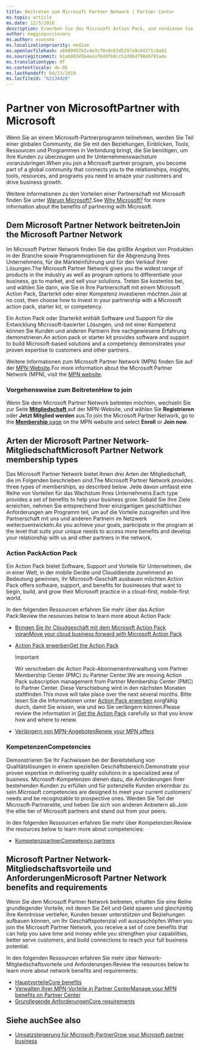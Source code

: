 ```yaml
---
title: Beitreten zum Microsoft Partner Network | Partner Center
ms.topic: article
ms.date: 12/5/2018
description: Erwerben Sie das Microsoft Action Pack, und verdienen Sie Kompetenzen in Partner Center.
author: maggiepuccievans
ms.author: evansma
ms.localizationpriority: medium
ms.openlocfilehash: a6989957b3c4e3cf0c0c63d5297a9c04371c0a81
ms.sourcegitcommit: b1ab80345b4e4af649fb8cc51d96d798e0791ade
ms.translationtype: HT
ms.contentlocale: de-DE
ms.lasthandoff: 04/23/2019
ms.locfileid: "62134420"
---
```

<!-- Note from Maggie on Dec 5, 2018: I can no longer tell what purpose this article serves. I'm going to redirect it to the mpn-overview.md topic and move the relevant information there. In the interim, I've copied and pasted the content from the MPN overview topic into this one in case anyone out there has it bookmarked.
-->

# <a name="partner-with-microsoft"></a><span data-ttu-id="74c4a-103">Partner von Microsoft</span><span class="sxs-lookup"><span data-stu-id="74c4a-103">Partner with Microsoft</span></span>

<span data-ttu-id="74c4a-104">Wenn Sie an einem Microsoft-Partnerprogramm teilnehmen, werden Sie Teil einer globalen Community, die Sie mit den Beziehungen, Einblicken, Tools, Ressourcen und Programmen in Verbindung bringt, die Sie benötigen, um Ihre Kunden zu überzeugen und Ihr Unternehmenswachstum voranzubringen.</span><span class="sxs-lookup"><span data-stu-id="74c4a-104">When you join a Microsoft partner program, you become part of a global community that connects you to the relationships, insights, tools, resources, and programs you need to amaze your customers and drive business growth.</span></span>

<span data-ttu-id="74c4a-105">Weitere Informationen zu den Vorteilen einer Partnerschaft mit Microsoft finden Sie unter [Warum Microsoft?](https://partner.microsoft.com/business-opportunities/why-microsoft).</span><span class="sxs-lookup"><span data-stu-id="74c4a-105">See [Why Microsoft?](https://partner.microsoft.com/business-opportunities/why-microsoft) for more information about the benefits of partnering with Microsoft.</span></span> 

## <a name="join-the-microsoft-partner-network"></a><span data-ttu-id="74c4a-106">Dem Microsoft Partner Network beitreten</span><span class="sxs-lookup"><span data-stu-id="74c4a-106">Join the Microsoft Partner Network</span></span>

<!-- 12/5/18 The content below was copied and pasted directly from the Membership page of the MPN site (https://partner.microsoft.com/en-us/membership)-->

<span data-ttu-id="74c4a-107">Im Microsoft Partner Network finden Sie das größte Angebot von Produkten in der Branche sowie Programmoptionen für die Abgrenzung Ihres Unternehmens, für die Markteinführung und für den Verkauf Ihrer Lösungen.</span><span class="sxs-lookup"><span data-stu-id="74c4a-107">The Microsoft Partner Network gives you the widest range of products in the industry as well as program options to differentiate your business, go to market, and sell your solutions.</span></span> <span data-ttu-id="74c4a-108">Treten Sie kostenlos bei, und wählen Sie dann, wie Sie in Ihre Partnerschaft mit einem Microsoft Action Pack, Starterkit oder einer Kompetenz investieren möchten.</span><span class="sxs-lookup"><span data-stu-id="74c4a-108">Join at no cost, then choose how to invest in your partnership with a Microsoft action pack, starter kit, or competency.</span></span>

<span data-ttu-id="74c4a-109">Ein Action Pack oder Starterkit enthält Software und Support für die Entwicklung Microsoft-basierter Lösungen, und mit einer Kompetenz können Sie Kunden und anderen Partnern Ihre nachgewiesene Erfahrung demonstrieren.</span><span class="sxs-lookup"><span data-stu-id="74c4a-109">An action pack or starter kit provides software and support to build Microsoft-based solutions and a competency demonstrates your proven expertise to customers and other partners.</span></span>

<span data-ttu-id="74c4a-110">Weitere Informationen zum Microsoft Partner Network (MPN) finden Sie auf der [MPN-Website](https://partner.microsoft.com/commercial).</span><span class="sxs-lookup"><span data-stu-id="74c4a-110">For more information about the Microsoft Partner Network (MPN), visit the [MPN website](https://partner.microsoft.com/commercial).</span></span>

### <a name="how-to-join"></a><span data-ttu-id="74c4a-111">Vorgehensweise zum Beitreten</span><span class="sxs-lookup"><span data-stu-id="74c4a-111">How to join</span></span>

<span data-ttu-id="74c4a-112">Wenn Sie dem Microsoft Partner Network beitreten möchten, wechseln Sie zur Seite [ **Mitgliedschaft** ](https://partner.microsoft.com/membership) auf der MPN-Website, und wählen Sie **Registrieren** oder **Jetzt Mitglied werden** aus.</span><span class="sxs-lookup"><span data-stu-id="74c4a-112">To join the Microsoft Partner Network, go to the [**Membership** page](https://partner.microsoft.com/membership) on the MPN website and select **Enroll** or **Join now**.</span></span>

## <a name="microsoft-partner-network-membership-types"></a><span data-ttu-id="74c4a-113">Arten der Microsoft Partner Network-Mitgliedschaft</span><span class="sxs-lookup"><span data-stu-id="74c4a-113">Microsoft Partner Network membership types</span></span>

<!-- 12/5/18 The content below was copied and pasted directly from the Membership pages of the MPN site (https://partner.microsoft.com/en-us/membership)-->

<span data-ttu-id="74c4a-114">Das Microsoft Partner Network bietet Ihnen drei Arten der Mitgliedschaft, die im Folgenden beschrieben sind.</span><span class="sxs-lookup"><span data-stu-id="74c4a-114">The Microsoft Partner Network provides three types of memberships, as described below.</span></span> <span data-ttu-id="74c4a-115">Jede davon umfasst eine Reihe von Vorteilen für das Wachstum Ihres Unternehmens.</span><span class="sxs-lookup"><span data-stu-id="74c4a-115">Each type provides a set of benefits to help your business grow.</span></span> <span data-ttu-id="74c4a-116">Sobald Sie Ihre Ziele erreichen, nehmen Sie entsprechend Ihrer einzigartigen geschäftlichen Anforderungen am Programm teil, um auf die Vorteile zuzugreifen und Ihre Partnerschaft mit uns und anderen Partnern im Netzwerk weiterzuentwickeln.</span><span class="sxs-lookup"><span data-stu-id="74c4a-116">As you achieve your goals, participate in the program at the level that suits your unique needs to access more benefits and develop your relationship with us and other partners in the network.</span></span>

### <a name="action-pack"></a><span data-ttu-id="74c4a-117">Action Pack</span><span class="sxs-lookup"><span data-stu-id="74c4a-117">Action Pack</span></span>

<span data-ttu-id="74c4a-118">Ein Action Pack bietet Software, Support und Vorteile für Unternehmen, die in einer Welt, in der mobile Geräte und Clouddienste zunehmend an Bedeutung gewinnen, ihr Microsoft-Geschäft ausbauen möchten.</span><span class="sxs-lookup"><span data-stu-id="74c4a-118">Action Pack offers software, support, and benefits for businesses that want to begin, build, and grow their Microsoft practice in a cloud-first, mobile-first world.</span></span> 

<span data-ttu-id="74c4a-119">In den folgenden Ressourcen erfahren Sie mehr über das Action Pack:</span><span class="sxs-lookup"><span data-stu-id="74c4a-119">Review the resources below to learn more about Action Pack:</span></span>

- [<span data-ttu-id="74c4a-120">Bringen Sie Ihr Cloudgeschäft mit dem Microsoft Action Pack voran</span><span class="sxs-lookup"><span data-stu-id="74c4a-120">Move your cloud business forward with Microsoft Action Pack</span></span>](https://partner.microsoft.com/membership/action-pack)
- [<span data-ttu-id="74c4a-121">Action Pack erwerben</span><span class="sxs-lookup"><span data-stu-id="74c4a-121">Get the Action Pack</span></span>](mpn-get-action-pack.md)
  
    >[!IMPORTANT]
    ><span data-ttu-id="74c4a-122">Wir verschieben die Action Pack-Abonnementverwaltung vom Partner Membership Center (PMC) zu Partner Center.</span><span class="sxs-lookup"><span data-stu-id="74c4a-122">We are moving Action Pack subscription management from Partner Membership Center (PMC) to Partner Center.</span></span> <span data-ttu-id="74c4a-123">Diese Verschiebung wird in den nächsten Monaten stattfinden.</span><span class="sxs-lookup"><span data-stu-id="74c4a-123">This move will take place over the next several months.</span></span> <span data-ttu-id="74c4a-124">Bitte lesen Sie die Informationen unter [Action Pack erwerben](mpn-get-action-pack.md) sorgfältig durch, damit Sie wissen, wie und wo Sie verlängern können.</span><span class="sxs-lookup"><span data-stu-id="74c4a-124">Please review the information in [Get the Action Pack](mpn-get-action-pack.md) carefully so that you know how and where to renew.</span></span>  

- [<span data-ttu-id="74c4a-125">Verlängern von MPN-Angeboten</span><span class="sxs-lookup"><span data-stu-id="74c4a-125">Renew your MPN offers</span></span>](renew-mpn-offers.md)

### <a name="competencies"></a><span data-ttu-id="74c4a-126">Kompetenzen</span><span class="sxs-lookup"><span data-stu-id="74c4a-126">Competencies</span></span>

<span data-ttu-id="74c4a-127">Demonstrieren Sie Ihr Fachwissen bei der Bereitstellung von Qualitätslösungen in einem speziellen Geschäftsbereich.</span><span class="sxs-lookup"><span data-stu-id="74c4a-127">Demonstrate your proven expertise in delivering quality solutions in a specialized area of business.</span></span> <span data-ttu-id="74c4a-128">Microsoft-Kompetenzen dienen dazu, die Anforderungen Ihrer bestehenden Kunden zu erfüllen und für potenzielle Kunden erkennbar zu sein.</span><span class="sxs-lookup"><span data-stu-id="74c4a-128">Microsoft competencies are designed to meet your current customers’ needs and be recognizable to prospective ones.</span></span> <span data-ttu-id="74c4a-129">Werden Sie Teil der Microsoft-Partnerelite, und heben Sie sich von anderen Anbietern ab.</span><span class="sxs-lookup"><span data-stu-id="74c4a-129">Join the elite tier of Microsoft partners and stand out from your peers.</span></span>

<span data-ttu-id="74c4a-130">In den folgenden Ressourcen erfahren Sie mehr über Kompetenzen:</span><span class="sxs-lookup"><span data-stu-id="74c4a-130">Review the resources below to learn more about competencies:</span></span>

- [<span data-ttu-id="74c4a-131">Kompetenzpartner</span><span class="sxs-lookup"><span data-stu-id="74c4a-131">Competency partners</span></span>](https://partner.microsoft.com/membership/competencies)

## <a name="microsoft-partner-network-benefits-and-requirements"></a><span data-ttu-id="74c4a-132">Microsoft Partner Network-Mitgliedschaftsvorteile und Anforderungen</span><span class="sxs-lookup"><span data-stu-id="74c4a-132">Microsoft Partner Network benefits and requirements</span></span>

<span data-ttu-id="74c4a-133">Wenn Sie dem Microsoft Partner Network beitreten, erhalten Sie eine Reihe grundlegender Vorteile, mit denen Sie Zeit und Geld sparen und gleichzeitig Ihre Kenntnisse vertiefen, Kunden besser unterstützen und Beziehungen aufbauen können, um Ihr Geschäftspotenzial voll auszuschöpfen.</span><span class="sxs-lookup"><span data-stu-id="74c4a-133">When you join the Microsoft Partner Network, you receive a set of core benefits that can help you save time and money while you strengthen your capabilities, better serve customers, and build connections to reach your full business potential.</span></span>

<span data-ttu-id="74c4a-134">In den folgenden Ressourcen erfahren Sie mehr über Network-Mitgliedschaftsvorteile und Anforderungen:</span><span class="sxs-lookup"><span data-stu-id="74c4a-134">Review the resources below to learn more about network benefits and requirements:</span></span>

- [<span data-ttu-id="74c4a-135">Hauptvorteile</span><span class="sxs-lookup"><span data-stu-id="74c4a-135">Core benefits</span></span>](https://partner.microsoft.com/en-us/membership/core-benefits#simple-tab-content-1)
- [<span data-ttu-id="74c4a-136">Verwalten Ihrer MPN-Vorteile in Partner Center</span><span class="sxs-lookup"><span data-stu-id="74c4a-136">Manage your MPN benefits on Partner Center</span></span>](manage-your-partner-network-benefits.md)
- [<span data-ttu-id="74c4a-137">Grundlegende Anforderungen</span><span class="sxs-lookup"><span data-stu-id="74c4a-137">Core requirements</span></span>](https://partner.microsoft.com/en-us/membership/core-benefits#simple-tab-content-2)

## <a name="see-also"></a><span data-ttu-id="74c4a-138">Siehe auch</span><span class="sxs-lookup"><span data-stu-id="74c4a-138">See also</span></span>
- [<span data-ttu-id="74c4a-139">Umsatzsteigerung für Microsoft-Partner</span><span class="sxs-lookup"><span data-stu-id="74c4a-139">Grow your Microsoft partner business</span></span>](grow-your-business.md)

